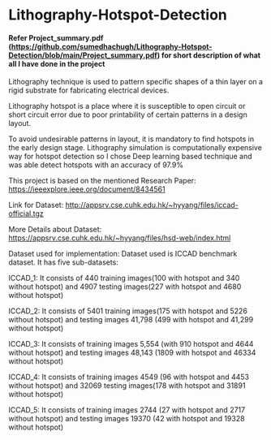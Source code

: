 # Lithography-Hotspot-Detection

#### Refer Project_summary.pdf (https://github.com/sumedhachugh/Lithography-Hotspot-Detection/blob/main/Project_summary.pdf) for short description of what all I have done in the project

Lithography technique is used to pattern specific shapes of a thin layer on a rigid substrate for fabricating electrical devices.

Lithography hotspot is a place where it is susceptible to open circuit or short circuit error due to poor printability of certain patterns in a design layout. 

To avoid undesirable patterns in layout, it is mandatory to find hotspots in the early design stage. 
Lithography simulation is computationally expensive way for hotspot detection so I chose Deep learning based technique and was able detect hotspots with an accuracy of 97.9%

This project is based on the mentioned Research Paper: https://ieeexplore.ieee.org/document/8434561

Link for Dataset: http://appsrv.cse.cuhk.edu.hk/~hyyang/files/iccad-official.tgz

More Details about Dataset: https://appsrv.cse.cuhk.edu.hk/~hyyang/files/hsd-web/index.html

Dataset used for implementation:
Dataset used is ICCAD benchmark dataset. It has five sub-datasets:

ICCAD_1: It consists of 440 training images(100 with hotspot and 340 without hotspot) and  4907 testing images(227 with hotspot and 4680 without hotspot)

ICCAD_2: It consists of 5401 training images(175 with hotspot and 5226 without hotspot) and  testing images 41,798 (499 with hotspot and 41,299 without hotspot)

ICCAD_3: It consists of training images 5,554 (with 910 hotspot and 4644 without hotspot) and  testing images 48,143 (1809 with hotspot and 46334 without hotspot)

ICCAD_4: It consists of training images 4549 (96 with hotspot and 4453 without hotspot) and  32069 testing images(178 with hotspot and 31891 without hotspot)

ICCAD_5: It consists of training images 2744 (27 with hotspot and 2717 without hotspot) and  testing images 19370 (42 with hotspot and 19328 without hotspot)

